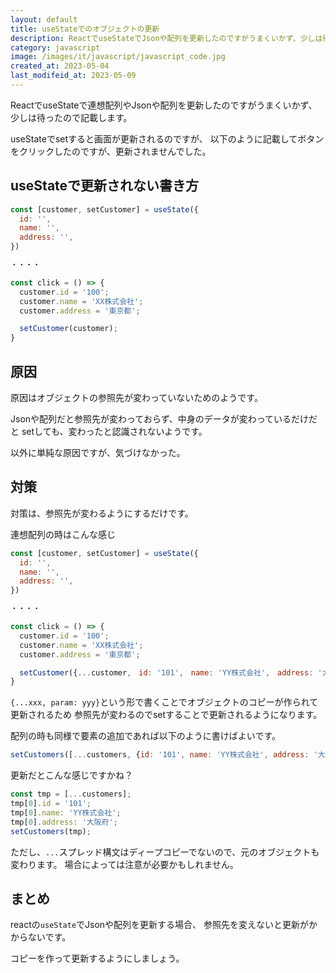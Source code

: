 ```yaml
---
layout: default
title: useStateでのオブジェクトの更新
description: ReactでuseStateでJsonや配列を更新したのですがうまくいかず、少しは待ったので記載します。
category: javascript
image: /images/it/javascript/javascript_code.jpg
created_at: 2023-05-04
last_modifeid_at: 2023-05-09
---
```


ReactでuseStateで連想配列やJsonや配列を更新したのですがうまくいかず、少しは待ったので記載します。

useStateでsetすると画面が更新されるのですが、
以下のように記載してボタンをクリックしたのですが、更新されませんでした。

## useStateで更新されない書き方

```Javascript
const [customer, setCustomer] = useState({
  id: '',
  name: '',
  address: '',
})

・・・・

const click = () => {
  customer.id = '100';
  customer.name = 'XX株式会社';
  customer.address = '東京都';

  setCustomer(customer);
}
```

## 原因

原因はオブジェクトの参照先が変わっていないためのようです。

Jsonや配列だと参照先が変わっておらず、中身のデータが変わっているだけだと
setしても、変わったと認識されないようです。

以外に単純な原因ですが、気づけなかった。

## 対策

対策は、参照先が変わるようにするだけです。

連想配列の時はこんな感じ

```Javascript
const [customer, setCustomer] = useState({
  id: '',
  name: '',
  address: '',
})

・・・・

const click = () => {
  customer.id = '100';
  customer.name = 'XX株式会社';
  customer.address = '東京都';

  setCustomer({...customer,　id: '101',　name: 'YY株式会社',　address: '大阪府'});
}
```

`{...xxx, param: yyy}`という形で書くことでオブジェクトのコピーが作られて更新されるため
参照先が変わるのでsetすることで更新されるようになります。

配列の時も同様で要素の追加であれば以下のように書けばよいです。

```Javascript
setCustomers([...customers, {id: '101', name: 'YY株式会社', address: '大阪府'}])
```

更新だとこんな感じですかね？

```Javascript
const tmp = [...customers];
tmp[0].id = '101';
tmp[0].name: 'YY株式会社';
tmp[0].address: '大阪府';
setCustomers(tmp);
```

ただし、`...`スプレッド構文はディープコピーでないので、元のオブジェクトも変わります。
場合によっては注意が必要かもしれません。

## まとめ

reactの`useState`でJsonや配列を更新する場合、
参照先を変えないと更新がかからないです。

コピーを作って更新するようにしましょう。
